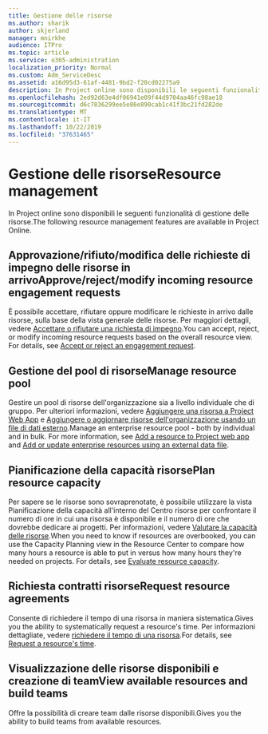```yaml
---
title: Gestione delle risorse
ms.author: sharik
author: skjerland
manager: mnirkhe
audience: ITPro
ms.topic: article
ms.service: o365-administration
localization_priority: Normal
ms.custom: Adm_ServiceDesc
ms.assetid: a16d95d3-61af-4481-9bd2-f20cd02275a9
description: In Project online sono disponibili le seguenti funzionalità di gestione delle risorse.
ms.openlocfilehash: 2ed92d63e4df06941e09f44d9704aa46fc98ae18
ms.sourcegitcommit: d6c7836299ee5e86e890cab1c41f3bc21fd282de
ms.translationtype: MT
ms.contentlocale: it-IT
ms.lasthandoff: 10/22/2019
ms.locfileid: "37631465"
---
```

# <a name="resource-management"></a><span data-ttu-id="99e36-103">Gestione delle risorse</span><span class="sxs-lookup"><span data-stu-id="99e36-103">Resource management</span></span>

<span data-ttu-id="99e36-104">In Project online sono disponibili le seguenti funzionalità di gestione delle risorse.</span><span class="sxs-lookup"><span data-stu-id="99e36-104">The following resource management features are available in Project Online.</span></span>
  
## <a name="approverejectmodify-incoming-resource-engagement-requests"></a><span data-ttu-id="99e36-105">Approvazione/rifiuto/modifica delle richieste di impegno delle risorse in arrivo</span><span class="sxs-lookup"><span data-stu-id="99e36-105">Approve/reject/modify incoming resource engagement requests</span></span>

<span data-ttu-id="99e36-p101">È possibile accettare, rifiutare oppure modificare le richieste in arrivo dalle risorse, sulla base della vista generale delle risorse. Per maggiori dettagli, vedere [Accettare o rifiutare una richiesta di impegno](http://go.microsoft.com/fwlink/?LinkID=823659&amp;clcid=0x409).</span><span class="sxs-lookup"><span data-stu-id="99e36-p101">You can accept, reject, or modify incoming resource requests based on the overall resource view. For details, see [Accept or reject an engagement request](http://go.microsoft.com/fwlink/?LinkID=823659&amp;clcid=0x409).</span></span>
  
## <a name="manage-resource-pool"></a><span data-ttu-id="99e36-108">Gestione del pool di risorse</span><span class="sxs-lookup"><span data-stu-id="99e36-108">Manage resource pool</span></span>

<span data-ttu-id="99e36-p102">Gestire un pool di risorse dell'organizzazione sia a livello individuale che di gruppo. Per ulteriori informazioni, vedere [Aggiungere una risorsa a Project Web App](http://go.microsoft.com/fwlink/?LinkID=823660&amp;clcid=0x409) e [Aggiungere o aggiornare risorse dell'organizzazione usando un file di dati esterno](http://go.microsoft.com/fwlink/?LinkID=823661&amp;clcid=0x409).</span><span class="sxs-lookup"><span data-stu-id="99e36-p102">Manage an enterprise resource pool - both by individual and in bulk. For more information, see [Add a resource to Project web app](http://go.microsoft.com/fwlink/?LinkID=823660&amp;clcid=0x409) and [Add or update enterprise resources using an external data file](http://go.microsoft.com/fwlink/?LinkID=823661&amp;clcid=0x409).</span></span>
  
## <a name="plan-resource-capacity"></a><span data-ttu-id="99e36-111">Pianificazione della capacità risorse</span><span class="sxs-lookup"><span data-stu-id="99e36-111">Plan resource capacity</span></span>

<span data-ttu-id="99e36-p103">Per sapere se le risorse sono sovraprenotate, è possibile utilizzare la vista Pianificazione della capacità all'interno del Centro risorse per confrontare il numero di ore in cui una risorsa è disponibile e il numero di ore che dovrebbe dedicare ai progetti. Per informazioni, vedere [Valutare la capacità delle risorse](http://go.microsoft.com/fwlink/?LinkID=823662&amp;clcid=0x409).</span><span class="sxs-lookup"><span data-stu-id="99e36-p103">When you need to know if resources are overbooked, you can use the Capacity Planning view in the Resource Center to compare how many hours a resource is able to put in versus how many hours they're needed on projects. For details, see [Evaluate resource capacity](http://go.microsoft.com/fwlink/?LinkID=823662&amp;clcid=0x409).</span></span>
  
## <a name="request-resource-agreements"></a><span data-ttu-id="99e36-114">Richiesta contratti risorse</span><span class="sxs-lookup"><span data-stu-id="99e36-114">Request resource agreements</span></span>

<span data-ttu-id="99e36-115">Consente di richiedere il tempo di una risorsa in maniera sistematica.</span><span class="sxs-lookup"><span data-stu-id="99e36-115">Gives you the ability to systematically request a resource's time.</span></span> <span data-ttu-id="99e36-116">Per informazioni dettagliate, vedere [richiedere il tempo di una risorsa](http://go.microsoft.com/fwlink/?LinkID=823663&amp;clcid=0x409).</span><span class="sxs-lookup"><span data-stu-id="99e36-116">For details, see [Request a resource's time](http://go.microsoft.com/fwlink/?LinkID=823663&amp;clcid=0x409).</span></span>
  
## <a name="view-available-resources-and-build-teams"></a><span data-ttu-id="99e36-117">Visualizzazione delle risorse disponibili e creazione di team</span><span class="sxs-lookup"><span data-stu-id="99e36-117">View available resources and build teams</span></span>

<span data-ttu-id="99e36-118">Offre la possibilità di creare team dalle risorse disponibili.</span><span class="sxs-lookup"><span data-stu-id="99e36-118">Gives you the ability to build teams from available resources.</span></span>
  